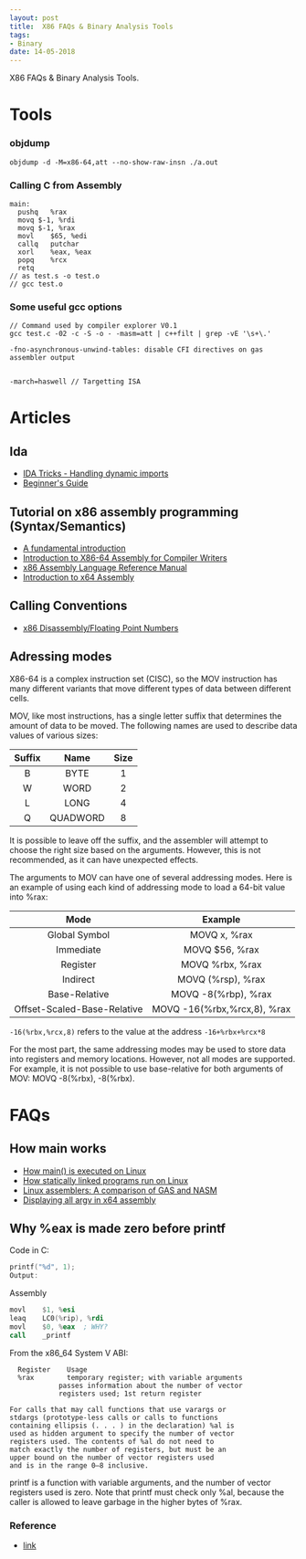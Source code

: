 ```yaml
---
layout: post
title:  X86 FAQs & Binary Analysis Tools
tags:
- Binary
date: 14-05-2018
---
```

X86 FAQs & Binary Analysis Tools.

# Tools

### objdump
```
objdump -d -M=x86-64,att --no-show-raw-insn ./a.out
```
### Calling C from Assembly
```
main:
  pushq   %rax
  movq $-1, %rdi
  movq $-1, %rax
  movl    $65, %edi
  callq   putchar
  xorl    %eax, %eax
  popq    %rcx
  retq
// as test.s -o test.o
// gcc test.o
```
### Some useful gcc options
```
// Command used by compiler explorer V0.1
gcc test.c -02 -c -S -o - -masm=att | c++filt | grep -vE '\s+\.'

-fno-asynchronous-unwind-tables: disable CFI directives on gas assembler output


-march=haswell // Targetting ISA
```

# Articles

## Ida
 - [IDA Tricks - Handling dynamic imports](https://www.usualsuspect.re/article/ida-tricks-handling-dynamic-imports)
 - [Beginner's Guide](https://leanpub.com/IDAPython-Book)

## Tutorial on x86 assembly programming (Syntax/Semantics)
 - [A fundamental introduction](https://www.nayuki.io/page/a-fundamental-introduction-to-x86-assembly-programming#5-memory-addressing-reading-writing)
 - [Introduction to X86-64 Assembly for Compiler Writers](https://www3.nd.edu/~dthain/courses/cse40243/fall2015/intel-intro.html)
 - [x86 Assembly Language Reference Manual
](https://docs.oracle.com/cd/E26502_01/html/E28388/toc.html)
- [Introduction to x64 Assembly](https://software.intel.com/en-us/articles/introduction-to-x64-assembly)

## Calling Conventions
  - [x86 Disassembly/Floating Point Numbers](https://en.wikibooks.org/wiki/X86_Disassembly/Floating_Point_Numbers)

## Adressing modes

X86-64 is a complex instruction set (CISC), so the MOV instruction has many different variants that move different types of data between different cells.

MOV, like most instructions, has a single letter suffix that determines the amount of data to be moved. The following names are used to describe data values of various sizes:

| Suffix | 	Name | 	Size |
|:------:|:------:|:----:|
|B	|BYTE	|1 | byte |(8 bits)|
|W	|WORD	|2 |bytes |(16 bits)|
|L	|LONG	|4 |bytes |(32 bits)|
| Q	| QUADWORD	|8 |bytes |  (64 bits)|

It is possible to leave off the suffix, and the assembler will attempt to choose the right size based on the arguments. However, this is not recommended, as it can have unexpected effects.

The arguments to MOV can have one of several addressing modes. Here is an example of using each kind of addressing mode to load a 64-bit value into %rax:

| Mode | 	Example |
|:-----:|:--------:|
|Global Symbol	|MOVQ x, %rax|
|Immediate	|MOVQ $56, %rax|
|Register|	MOVQ %rbx, %rax|
|Indirect|	MOVQ (%rsp), %rax|
|Base-Relative	|MOVQ -8(%rbp), %rax|
|Offset-Scaled-Base-Relative	|MOVQ -16(%rbx,%rcx,8), %rax|

``-16(%rbx,%rcx,8)`` refers to the value at the address ``-16+%rbx+%rcx*8``

For the most part, the same addressing modes may be used to store data into registers and memory locations. However, not all modes are supported. For example, it is not possible to use base-relative for both arguments of MOV: MOVQ -8(%rbx), -8(%rbx).


# FAQs
## How main works
- [How main() is executed on Linux ](http://www.tldp.org/LDP/LG/issue84/hawk.html)
- [How statically linked programs run on Linux](https://eli.thegreenplace.net/2012/08/13/how-statically-linked-programs-run-on-linux/)
- [Linux assemblers: A comparison of GAS and NASM](https://www.ibm.com/developerworks/library/l-gas-nasm/index.html)
- [Displaying all argv in x64 assembly](https://eli.thegreenplace.net/2013/07/24/displaying-all-argv-in-x64-assembly)

## Why %eax is made zero before printf
Code in C:
```C
printf("%d", 1);
Output:
```

Assembly
```asm
movl    $1, %esi
leaq    LC0(%rip), %rdi
movl    $0, %eax  ; WHY?
call    _printf
```

From the x86_64 System V ABI:
```
  Register    Usage
  %rax        temporary register; with variable arguments
            passes information about the number of vector
            registers used; 1st return register

For calls that may call functions that use varargs or
stdargs (prototype-less calls or calls to functions
containing ellipsis (. . . ) in the declaration) %al is
used as hidden argument to specify the number of vector
registers used. The contents of %al do not need to
match exactly the number of registers, but must be an
upper bound on the number of vector registers used
and is in the range 0–8 inclusive.
```

printf is a function with variable arguments, and the number
of vector registers used is zero. Note that printf must
check only %al, because the caller is allowed to leave
garbage in the higher bytes of %rax.

### Reference
  - [link](https://stackoverflow.com/questions/6212665/why-is-eax-zeroed-before-a-call-to-printf/6212835#6212835)
